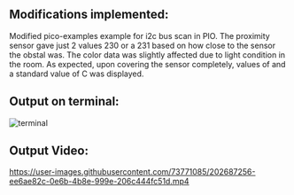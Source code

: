 
## Modifications implemented:
Modified pico-examples example for i2c bus scan in PIO. The proximity sensor gave just 2 values 230 or a 231 based on how close to the sensor 
the obstal was. The color data was slightly affected due to light condition in the room. As expected, upon covering the sensor completely, values of and 
a standard value of C was displayed. 

## Output on terminal:
![terminal](https://user-images.githubusercontent.com/73771085/202685125-de9c0531-6965-451e-a0e6-c4c2e2bd9846.jpeg)

## Output Video:
https://user-images.githubusercontent.com/73771085/202687256-ee6ae82c-0e6b-4b8e-999e-206c444fc51d.mp4

